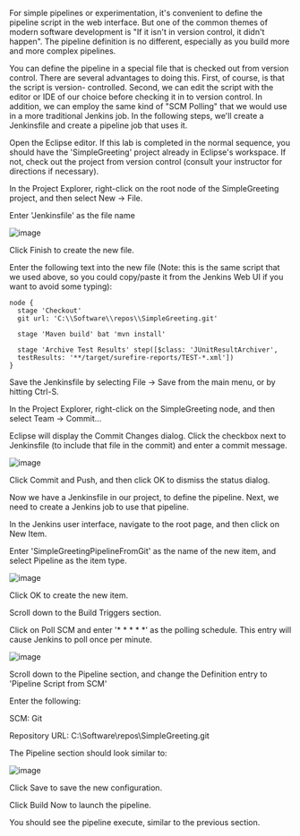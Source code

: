 For simple pipelines or experimentation, it's convenient to define the pipeline script in the web interface. But one of the common themes of modern software development is "If it isn't in version control, it didn't happen". The pipeline definition is no different, especially as you build more and more complex pipelines.

You can define the pipeline in a special file that is checked out from version control. There are several advantages to doing this. First, of course, is that the script is version- controlled. Second, we can edit the script with the editor or IDE of our choice before checking it in to version control. In addition, we can employ the same kind of "SCM Polling" that we would use in a more traditional Jenkins job.
In the following steps, we'll create a Jenkinsfile and create a pipeline job that uses it.

Open the Eclipse editor. If this lab is completed in the normal sequence, you should have the 'SimpleGreeting' project already in Eclipse's workspace. If not, check out the project from version control (consult your instructor for directions if necessary).

In the Project Explorer, right-click on the root node of the SimpleGreeting project, and then select New → File.

Enter 'Jenkinsfile' as the file name

![image](https://user-images.githubusercontent.com/558905/37570714-b6c448c2-2ac9-11e8-8703-9ba728eb6127.png)

Click Finish to create the new file.

Enter the following text into the new file (Note: this is the same script that we used above, so you could copy/paste it from the Jenkins Web UI if you want to avoid some typing):

```console
node {
  stage 'Checkout'
  git url: 'C:\\Software\\repos\\SimpleGreeting.git'

  stage 'Maven build' bat 'mvn install'

  stage 'Archive Test Results' step([$class: 'JUnitResultArchiver',
  testResults: '**/target/surefire-reports/TEST-*.xml'])
}
```

Save the Jenkinsfile by selecting File → Save from the main menu, or by hitting Ctrl-S.

In the Project Explorer, right-click on the SimpleGreeting node, and then select Team → Commit...

Eclipse will display the Commit Changes dialog. Click the checkbox next to Jenkinsfile (to include that file in the commit) and enter a commit message.

![image](https://user-images.githubusercontent.com/558905/37570719-bf54b8b4-2ac9-11e8-89eb-b90bae914cc9.png)

Click Commit and Push, and then click OK to dismiss the status dialog.

Now we have a Jenkinsfile in our project, to define the pipeline. Next, we need to create a Jenkins job to use that pipeline.

In the Jenkins user interface, navigate to the root page, and then click on New Item.

Enter 'SimpleGreetingPipelineFromGit' as the name of the new item, and select Pipeline as the item type.

![image](https://user-images.githubusercontent.com/558905/37570721-c3990448-2ac9-11e8-8559-7c9362135d2d.png)

Click OK to create the new item.
    
Scroll down to the Build Triggers section.

Click on Poll SCM and enter '* * * * *' as the polling schedule. This entry will cause Jenkins to poll once per minute.

![image](https://user-images.githubusercontent.com/558905/37570722-c933ce10-2ac9-11e8-80c7-ffc4d027389e.png)

Scroll down to the Pipeline section, and change the Definition entry to 'Pipeline Script from SCM'

Enter the following:

SCM:	Git

Repository URL:	C:\Software\repos\SimpleGreeting.git

The Pipeline section should look similar to:

![image](https://user-images.githubusercontent.com/558905/37570725-cdc509f8-2ac9-11e8-96f7-4fde9f04c36b.png)

Click Save to save the new configuration.

Click Build Now to launch the pipeline.

You should see the pipeline execute, similar to the previous section.
